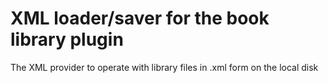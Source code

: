 # **XML loader/saver for the book library plugin**

The XML provider to operate with library files in .xml form on the local disk
